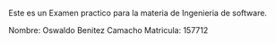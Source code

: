 Este es un Examen practico para la materia de Ingenieria de software.

Nombre: Oswaldo Benitez Camacho
Matricula: 157712
